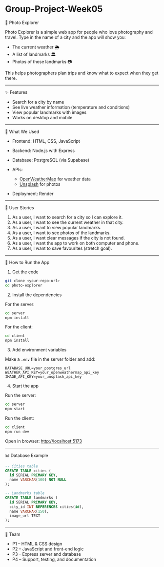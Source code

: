 # Group-Project-Week05

📸 Photo Explorer

Photo Explorer is a simple web app for people who love photography and travel.
Type in the name of a city and the app will show you:

* The current weather 🌦️
* A list of landmarks 🏛️
* Photos of those landmarks 📷

This helps photographers plan trips and know what to expect when they get there.

---

✨ Features

* Search for a city by name
* See live weather information (temperature and conditions)
* View popular landmarks with images
* Works on desktop and mobile

---

🔧 What We Used

* Frontend: HTML, CSS, JavaScript
* Backend: Node.js with Express
* Database: PostgreSQL (via Supabase)
* APIs:

  * [OpenWeatherMap](https://openweathermap.org/) for weather data
  * [Unsplash](https://unsplash.com/developers) for photos
* Deployment: Render

---

📖 User Stories

1. As a user, I want to search for a city so I can explore it.
2. As a user, I want to see the current weather in that city.
3. As a user, I want to view popular landmarks.
4. As a user, I want to see photos of the landmarks.
5. As a user, I want clear messages if the city is not found.
6. As a user, I want the app to work on both computer and phone.
7. As a user, I want to save favourites (stretch goal).

---

🚀 How to Run the App

1. Get the code

```bash
git clone <your-repo-url>
cd photo-explorer
```

2. Install the dependencies

For the server:

```bash
cd server
npm install
```

For the client:

```bash
cd client
npm install
```

3. Add environment variables

Make a `.env` file in the server folder and add:

```
DATABASE_URL=your_postgres_url
WEATHER_API_KEY=your_openweathermap_api_key
IMAGE_API_KEY=your_unsplash_api_key
```

4. Start the app

Run the server:

```bash
cd server
npm start
```

Run the client:

```bash
cd client
npm run dev
```

Open in browser: [http://localhost:5173](http://localhost:5173)

---

📊 Database Example

```sql
-- Cities table
CREATE TABLE cities (
  id SERIAL PRIMARY KEY,
  name VARCHAR(100) NOT NULL
);

-- Landmarks table
CREATE TABLE landmarks (
  id SERIAL PRIMARY KEY,
  city_id INT REFERENCES cities(id),
  name VARCHAR(150),
  image_url TEXT
);
```

---

👥 Team

* P1 – HTML & CSS design
* P2 – JavaScript and front-end logic
* P3 – Express server and database
* P4 – Support, testing, and documentation

